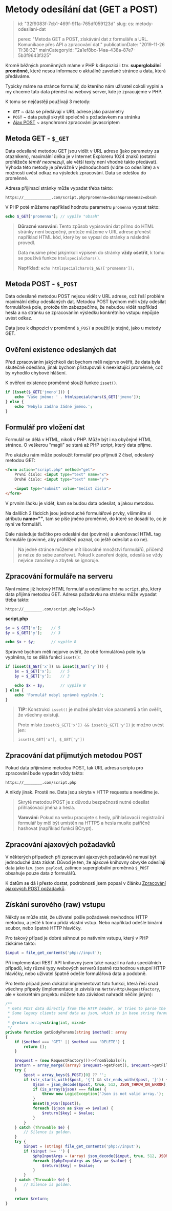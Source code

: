Metody odesílání dat (GET a POST)
=================================

> id: "32f9083f-7cb1-469f-911a-765df059123d"
> slug:
> 	cs: metody-odesilani-dat
> 
> perex: "Metoda GET a POST, získávání dat z formuláře a URL. Komunikace přes API a zpracování dat."
> publicationDate: "2019-11-26 11:38:32"
> mainCategoryId: "2a1ef8bc-14aa-438a-87e7-5b3f9643f325"

Kromě běžných proměnných máme v PHP k dispozici i tzv. **superglobální proměnné**, které nesou informace o aktuálně zavolané stránce a data, která předáváme.

Typicky máme na stránce formulář, do kterého nám uživatel cokoli vyplní a my chceme tato data přenést na webový server, kde je zpracujeme v PHP.

K tomu se nejčastěji používají 3 metody:

- `GET` ~ data se předávají v URL adrese jako parametry
- `POST` ~ data putují skrytě společně s požadavkem na stránku
- <a href="/ajax-post">Ajax POST</a> ~ asynchronní zpracování javascriptem

Metoda GET - `$_GET`
--------------------

Data odesílané metodou GET jsou vidět v URL adrese (jako parametry za otazníkem), maximální délka je v Internet Exploreru 1024 znaků (ostatní prohlížeče *téměř neomezují*, ale větší texty není vhodné takto předávat). Výhoda této metody je převážně v jednoduchosti (vidíte co odesíláte) a v možnosti uvést odkaz na výsledek zpracování. Data se odešlou do proměnné.

Adresa přijímací stránky může vypadat třeba takto:

`https://____________.com/script.php?promenna=obsah&promenna2=obsah`

V PHP poté můžeme například hodnotu parametru `promenna` vypsat takto:

```php
echo $_GET['promenna'];	// vypíše "obsah"
```

> **Důrazné varování:** Tento způsob vypisování dat přímo do HTML stránky není bezpečný, protože můžeme v URL adrese přenést například HTML kód, který by se vypsal do stránky a následně provedl.
>
> Data musíme před jakýmkoli výpisem do stránky **vždy ošetřit**, k tomu se používá funkce `htmlspecialchars()`.
>
> Například: `echo htmlspecialchars($_GET['promenna']);`

Metoda POST - `$_POST`
----------------------

Data odesílané metodou POST nejsou vidět v URL adrese, což řeší problém maximální délky odesílaných dat. Metodou POST bychom měli vždy odesílat formulářová pole, protože tím zabezpečíme, že nebudou vidět například hesla a na stránku se zpracováním výsledku konkrétního vstupu nepůjde uvést odkaz.

Data jsou k dispozici v proměnné `$_POST` a použití je stejné, jako u metody GET.

Ověření existence odeslaných dat
--------------------------------

Před zpracováním jakýchkoli dat bychom měli nejprve ověřit, že data byla skutečně odeslána, jinak bychom přistupovali
 k neexistující proměnné, což by vyhodilo chybové hlášení.

K ověření existence proměnné slouží funkce `isset()`.

```php
if (isset($_GET['jmeno'])) {
    echo 'Vaše jméno: ' . htmlspecialchars($_GET['jmeno']);
} else {
    echo 'Nebylo zadáno žádné jméno.';
}
```

Formulář pro vložení dat
------------------------

Formulář se dělá v HTML, nikoli v PHP. Může být i na obyčejné HTML stránce. O veškerou "magii" se stará až PHP script, který data přijme.

Pro ukázku nám může posloužit formulář pro přijmutí 2 čísel, odeslaný metodou GET:

```html
<form action="script.php" method="get">
    První číslo: <input type="text" name="x">
    Druhé číslo: <input type="text" name="y">

    <input type="submit" value="Sečíst čísla">
</form>
```

V prvním řádku je vidět, kam se budou data odesílat, a jakou metodou.

Na dalších 2 řádcích jsou jednoduché formulářové prvky, všimněte si atributu **name=""**, tam se píše jméno proměnné, do které se dosadí to, co je nyní ve formuláři.

Dále následuje tlačítko pro odeslání dat (povinné) a ukončovací HTML tag formuláře (povinné, aby prohlížeč poznal, co ještě odesílat a co ne).

> Na jedné stránce můžeme mít libovolné množství formulářů, přičemž je nelze do sebe zanořovat. Pokud k zanoření dojde, odesílá se vždy nejvíce zanořený a zbytek se ignoruje.

Zpracování formuláře na serveru
-------------------------------

Nyní máme již hotový HTML formulář a odesíláme ho na `script.php`, který data přijímá metodou GET. Adresa požadavku na stránku může vypadat třeba takto:

`https://________.com/script.php?x=5&y=3`

**script.php**

```php
$x = $_GET['x'];	// 5
$y = $_GET['y'];	// 3

echo $x + $y;		// vypíše 8
```

Správně bychom měli nejprve ověřit, že obě formulářová pole byla vyplněna, to se dělá funkcí `isset()`:

```php
if (isset($_GET['x']) && isset($_GET['y'])) {
    $x = $_GET['x'];	// 5
    $y = $_GET['y'];	// 3

    echo $x + $y;		// vypíše 8
} else {
    echo 'Formulář nebyl správně vyplněn.';
}
```

> **TIP:** Konstrukci `isset()` je možné předat více parametrů a tím ověřit, že všechny existují.
>
> Proto místo `isset($_GET['x']) && isset($_GET['y'])` je možno uvést jen:
>
> `isset($_GET['x'], $_GET['y'])`

Zpracování dat přijmutých metodou POST
--------------------------------------

Pokud data přijímáme metodou POST, tak URL adresa scriptu pro zpracování bude vypadat vždy takto:

`https://________.com/script.php`

A nikdy jinak. Prostě ne. Data jsou skryta v HTTP requestu a nevidíme je.

> Skrytě metodou POST je z důvodu bezpečnosti nutné odesílat přihlašovací jména a hesla.
>
> **Varování:** Pokud na webu pracujete s hesly, přihlašovací i registrační formulář by měl být umístěn na HTTPS a hesla musíte patřičně hashovat (například funkcí BCrypt).

Zpracování ajaxových požadavků
------------------------------

V některých případech při zpracování ajaxových požadavků nemusí být jednoduché data získat. Důvod je ten, že ajaxové knihovny obvykle odesílají data jako tzv. `json payload`, zatímco superglobální proměnná `$_POST` obsahuje pouze data z formulářů.

K datům se dá i přesto dostat, podrobnosti jsem popsal v článku <a href="/ajax-post">Zpracování ajaxových POST požadavků</a>.

Získání surového (raw) vstupu
-----------------------------

Někdy se může stát, že uživatel pošle požadavek nevhodnou HTTP metodou, a ještě k tomu přidá vlastní vstup. Nebo například odešle binární soubor, nebo špatné HTTP hlavičky.

Pro takový případ je dobré sáhnout po nativním vstupu, který v PHP získáme takto:

```php
$input = file_get_contents('php://input');
```

Při implementaci REST API knihovny jsem také narazil na řadu speciálních případů, kdy různé typy webových serverů špatně rozhodnou vstupní HTTP hlavičky, nebo uživatel špatně odešle formulářová data a podobně.

Pro tento případ jsem dokázal implementovat tuto funkci, která řeší snad všechny případy (implementace je závislá na `Nette\Http\RequestFactory`, ale v konkrétním projektu můžete tuto závislost nahradit něčím jiným):

```php
/**
 * Gets POST data directly from the HTTP header, or tries to parse the data from the string.
 * Some legacy clients send data as json, which is in base string format, so field casting to array is mandatory.
 *
 * @return array<string|int, mixed>
 */
private function getBodyParams(string $method): array
{
	if ($method === 'GET' || $method === 'DELETE') {
		return [];
	}

	$request = (new RequestFactory())->fromGlobals();
	$return = array_merge((array) $request->getPost(), $request->getFiles());
	try {
		$post = array_keys($_POST)[0] ?? '';
		if (str_starts_with($post, '{') && str_ends_with($post, '}')) { // support for legacy clients
			$json = json_decode($post, true, 512, JSON_THROW_ON_ERROR);
			if (is_array($json) === false) {
				throw new LogicException('Json is not valid array.');
			}
			unset($_POST[$post]);
			foreach ($json as $key => $value) {
				$return[$key] = $value;
			}
		}
	} catch (Throwable $e) {
		// Silence is golden.
	}
	try {
		$input = (string) file_get_contents('php://input');
		if ($input !== '') {
			$phpInputArgs = (array) json_decode($input, true, 512, JSON_THROW_ON_ERROR);
			foreach ($phpInputArgs as $key => $value) {
				$return[$key] = $value;
			}
		}
	} catch (Throwable $e) {
		// Silence is golden.
	}

	return $return;
}
```
